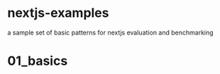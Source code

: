 # nextjs-examples
a sample set of basic patterns for nextjs evaluation and benchmarking

# 01_basics
